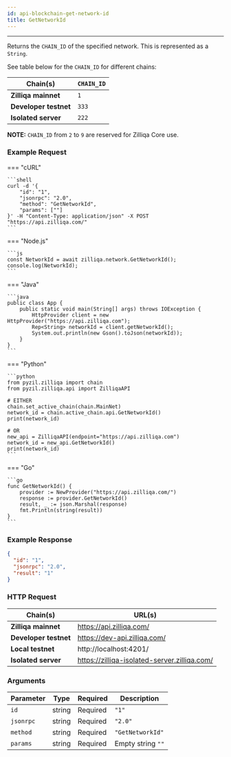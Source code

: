 ```yaml
---
id: api-blockchain-get-network-id
title: GetNetworkId
---
```


---

Returns the `CHAIN_ID` of the specified network. This is represented as a `String`.

See table below for the `CHAIN_ID` for different chains:

| Chain(s)              | `CHAIN_ID` |
| --------------------- | ---------- |
| **Zilliqa mainnet**   | `1`        |
| **Developer testnet** | `333`      |
| **Isolated server**   | `222`      |

**NOTE:** `CHAIN_ID` from `2` to `9` are reserved for Zilliqa Core use.

### Example Request

=== "cURL"

    ```shell
    curl -d '{
        "id": "1",
        "jsonrpc": "2.0",
        "method": "GetNetworkId",
        "params": [""]
    }' -H "Content-Type: application/json" -X POST "https://api.zilliqa.com/"
    ```

=== "Node.js"

    ```js
    const NetworkId = await zilliqa.network.GetNetworkId();
    console.log(NetworkId);
    ```

=== "Java"

    ```java
    public class App {
        public static void main(String[] args) throws IOException {
            HttpProvider client = new HttpProvider("https://api.zilliqa.com");
            Rep<String> networkId = client.getNetworkId();
            System.out.println(new Gson().toJson(networkId));
        }
    }
    ```

=== "Python"

    ```python
    from pyzil.zilliqa import chain
    from pyzil.zilliqa.api import ZilliqaAPI

    # EITHER
    chain.set_active_chain(chain.MainNet)
    network_id = chain.active_chain.api.GetNetworkId()
    print(network_id)

    # OR
    new_api = ZilliqaAPI(endpoint="https://api.zilliqa.com")
    network_id = new_api.GetNetworkId()
    print(network_id)
    ```

=== "Go"

    ```go
    func GetNetworkId() {
    	provider := NewProvider("https://api.zilliqa.com/")
    	response := provider.GetNetworkId()
    	result, _ := json.Marshal(response)
    	fmt.Println(string(result))
    }
    ```

### Example Response

```json
{
  "id": "1",
  "jsonrpc": "2.0",
  "result": "1"
}
```

### HTTP Request

| Chain(s)              | URL(s)                                       |
| --------------------- | -------------------------------------------- |
| **Zilliqa mainnet**   | https://api.zilliqa.com/                     |
| **Developer testnet** | https://dev-api.zilliqa.com/                 |
| **Local testnet**     | http://localhost:4201/                       |
| **Isolated server**   | https://zilliqa-isolated-server.zilliqa.com/ |

### Arguments

| Parameter | Type   | Required | Description       |
| --------- | ------ | -------- | ----------------- |
| `id`      | string | Required | `"1"`             |
| `jsonrpc` | string | Required | `"2.0"`           |
| `method`  | string | Required | `"GetNetworkId"`  |
| `params`  | string | Required | Empty string `""` |
